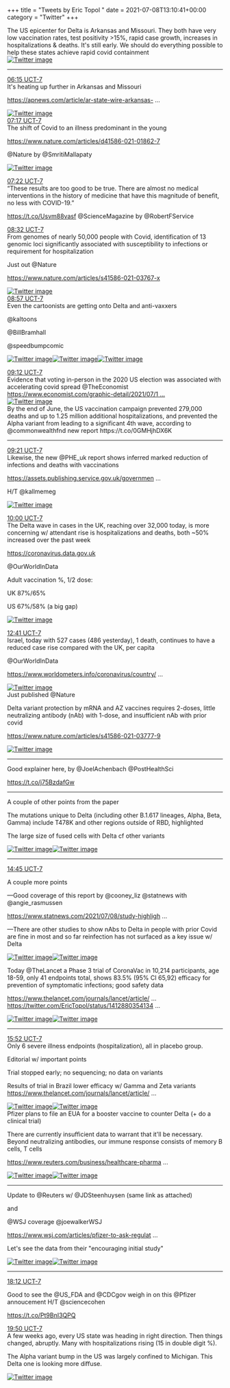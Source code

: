 +++
title = "Tweets by Eric Topol " 
date = 2021-07-08T13:10:41+00:00
category = "Twitter"
+++
<div class="thread"> 
<div class="thread-content"> 
The US epicenter for Delta is Arkansas and Missouri. They both have very low vaccination rates, test positivity &gt;15%, rapid case growth, increases in hospitalizations &amp; deaths. It's still early. We should do everything possible to help these states achieve rapid covid containment </div> 
<a href="/twitter/erictopol/images/E5tJBmDVEAEKpOq.jpg"  ><img src="/twitter/erictopol/images/E5tJBmDVEAEKpOq.jpg" alt="Twitter image" ></img></a><hr><div class="profile"> 
<a href="https://twitter.com/erictopol/status/1413124572925157376" target="_blank" rel="noreferer">06:15 UCT-7</a> 
</div> 
<div class="content"> 
It's heating up further in Arkansas and Missouri

<a href="https://apnews.com/article/ar-state-wire-arkansas-coronavirus-pandemic-health-11f9b5224fc703be83bac5e3dc29ffcd?utm_campaign=KHN%3A%20First%20Edition&utm_medium=email&_hsmi=138993895&_hsenc=p2ANqtz-_6uCmd9xoXhZta3aUGUXELoUlws-LyCWzTJfVlzorAP3886wL2IcBA-VhdDoouhgCZysnp1kQY0r-DkderH-rQ82kv3w&utm_content=138993895&utm_source=hs_email" target="_blank" rel="noreferer">https://apnews.com/article/ar-state-wire-arkansas- ...</a> 
 </div> 
<a href="/twitter/erictopol/images/E5xtI-SUcAAQWPY.jpg"  ><img src="/twitter/erictopol/images/E5xtI-SUcAAQWPY.jpg" alt="Twitter image" ></img></a></div> 
<div class="tweet"> 
<div class="profile"> 
<a href="https://twitter.com/erictopol/status/1413140198506909709" target="_blank" rel="noreferer">07:17 UCT-7</a> 
</div> 
<div class="content"> 
The shift of Covid to an illness predominant in the young

<a href="https://www.nature.com/articles/d41586-021-01862-7" target="_blank" rel="noreferer">https://www.nature.com/articles/d41586-021-01862-7</a> 


@Nature by @SmritiMallapaty </div> 
<a href="/twitter/erictopol/images/E5x7OfuVIA4GUaH.jpg"  ><img src="/twitter/erictopol/images/E5x7OfuVIA4GUaH.jpg" alt="Twitter image" ></img></a></div> 
<div class="tweet"> 
<div class="profile"> 
<a href="https://twitter.com/erictopol/status/1413141330721574913" target="_blank" rel="noreferer">07:22 UCT-7</a> 
</div> 
<div class="content"> 
“These results are too good to be true. There are almost no medical interventions in the history of medicine that have this magnitude of benefit, no less with COVID-19.”

https://t.co/Usvm88vasf @ScienceMagazine by @RobertFService</div> 
</div> 
<div class="tweet"> 
<div class="profile"> 
<a href="https://twitter.com/erictopol/status/1413158943266803715" target="_blank" rel="noreferer">08:32 UCT-7</a> 
</div> 
<div class="content"> 
From genomes of nearly 50,000 people with Covid, identification of 13 genomic loci significantly associated with susceptibility to infections or requirement for hospitalization 

Just out @Nature 

<a href="https://www.nature.com/articles/s41586-021-03767-x" target="_blank" rel="noreferer">https://www.nature.com/articles/s41586-021-03767-x</a> 
 </div> 
<a href="/twitter/erictopol/images/E5yMaRPUUAQQ896.jpg"  ><img src="/twitter/erictopol/images/E5yMaRPUUAQQ896.jpg" alt="Twitter image" ></img></a></div> 
<div class="tweet"> 
<div class="profile"> 
<a href="https://twitter.com/erictopol/status/1413165279308181512" target="_blank" rel="noreferer">08:57 UCT-7</a> 
</div> 
<div class="content"> 
Even the cartoonists are getting onto Delta and anti-vaxxers

@kaltoons 

@BillBramhall 

@speedbumpcomic </div> 
<a href="/twitter/erictopol/images/E5yR1smVcAIph3D.jpg"  ><img src="/twitter/erictopol/images/E5yR1smVcAIph3D.jpg" alt="Twitter image" ></img></a><a href="/twitter/erictopol/images/E5yR3xPUcAAhnm-.jpg"  ><img src="/twitter/erictopol/images/E5yR3xPUcAAhnm-.jpg" alt="Twitter image" ></img></a><a href="/twitter/erictopol/images/E5yR6cEUcAAsXzd.jpg"  ><img src="/twitter/erictopol/images/E5yR6cEUcAAsXzd.jpg" alt="Twitter image" ></img></a></div> 
<div class="tweet"> 
<div class="profile"> 
<a href="https://twitter.com/erictopol/status/1413169056522244099" target="_blank" rel="noreferer">09:12 UCT-7</a> 
</div> 
<div class="content"> 
Evidence that voting in-person in the 2020 US election was associated with accelerating covid spread @TheEconomist <a href="https://www.economist.com/graphic-detail/2021/07/10/in-person-voting-really-did-accelerate-covid-19s-spread-in-america" target="_blank" rel="noreferer">https://www.economist.com/graphic-detail/2021/07/1 ...</a> 
 </div> 
<a href="/twitter/erictopol/images/E5yUWuhUUAAcabK.jpg"  ><img src="/twitter/erictopol/images/E5yUWuhUUAAcabK.jpg" alt="Twitter image" ></img></a></div> 
<div class="thread"> 
<div class="thread-content"> 
By the end of June, the US vaccination campaign prevented 279,000 deaths and up to 1.25 million additional hospitalizations, and prevented the Alpha variant from leading to a significant 4th wave, according to @commonwealthfnd new report  https://t.co/0GMHjhDX6K</div> 
<hr><div class="profile"> 
<a href="https://twitter.com/erictopol/status/1413171397308739588" target="_blank" rel="noreferer">09:21 UCT-7</a> 
</div> 
<div class="content"> 
Likewise,  the new @PHE_uk report shows inferred marked reduction of infections and deaths with vaccinations

<a href="https://assets.publishing.service.gov.uk/government/uploads/system/uploads/attachment_data/file/1000512/Vaccine_surveillance_report_-_week_27.pdf" target="_blank" rel="noreferer">https://assets.publishing.service.gov.uk/governmen ...</a> 


H/T @kallmemeg </div> 
<a href="/twitter/erictopol/images/E5yXwCYUUAge7ZT.jpg"  ><img src="/twitter/erictopol/images/E5yXwCYUUAge7ZT.jpg" alt="Twitter image" ></img></a></div> 
<div class="tweet"> 
<div class="profile"> 
<a href="https://twitter.com/erictopol/status/1413181124667273218" target="_blank" rel="noreferer">10:00 UCT-7</a> 
</div> 
<div class="content"> 
The Delta wave in cases in the UK, reaching over 32,000 today, is more concerning w/ attendant rise is hospitalizations and deaths, both ~50% increased over the past week

<a href="https://coronavirus.data.gov.uk" target="_blank" rel="noreferer">https://coronavirus.data.gov.uk</a> 


@OurWorldInData 

Adult vaccination %, 1/2 dose:

UK 87%/65%

US 67%/58% (a big gap) </div> 
<a href="/twitter/erictopol/images/E5yfSxKVgAAngEj.jpg"  ><img src="/twitter/erictopol/images/E5yfSxKVgAAngEj.jpg" alt="Twitter image" ></img></a></div> 
<div class="tweet"> 
<div class="profile"> 
<a href="https://twitter.com/erictopol/status/1413221772195893248" target="_blank" rel="noreferer">12:41 UCT-7</a> 
</div> 
<div class="content"> 
Israel, today with 527 cases (486 yesterday), 1 death, continues to have a reduced case rise compared with the UK, per capita

@OurWorldInData 

<a href="https://www.worldometers.info/coronavirus/country/israel/" target="_blank" rel="noreferer">https://www.worldometers.info/coronavirus/country/ ...</a> 
 </div> 
<a href="/twitter/erictopol/images/E5zEaLiVgAAX8EM.jpg"  ><img src="/twitter/erictopol/images/E5zEaLiVgAAX8EM.jpg" alt="Twitter image" ></img></a></div> 
<div class="thread"> 
<div class="thread-content"> 
Just published @Nature 

Delta variant protection by mRNA and AZ vaccines requires 2-doses, little neutralizing antibody (nAb) with 1-dose, and insufficient nAb with prior covid

<a href="https://www.nature.com/articles/s41586-021-03777-9" target="_blank" rel="noreferer">https://www.nature.com/articles/s41586-021-03777-9</a> 
 </div> 
<a href="/twitter/erictopol/images/E5yGMpWVkAwB06D.jpg"  ><img src="/twitter/erictopol/images/E5yGMpWVkAwB06D.jpg" alt="Twitter image" ></img></a><hr><div class="thread-content"> 
Good explainer here, by @JoelAchenbach  @PostHealthSci 

https://t.co/j75BzdafGw</div> 
<hr><div class="thread-content"> 
A couple of other points from the paper

The mutations unique to Delta (including other B.1.617 lineages, Alpha, Beta, Gamma) include T478K and other regions outside of RBD, highlighted

The large size of fused cells with Delta cf other variants </div> 
<a href="/twitter/erictopol/images/E5yxxTnVcAEEroh.jpg"  ><img src="/twitter/erictopol/images/E5yxxTnVcAEEroh.jpg" alt="Twitter image" ></img></a><a href="/twitter/erictopol/images/E5yx7gmVUAEeYQw.jpg"  ><img src="/twitter/erictopol/images/E5yx7gmVUAEeYQw.jpg" alt="Twitter image" ></img></a><hr><div class="profile"> 
<a href="https://twitter.com/erictopol/status/1413252946389725187" target="_blank" rel="noreferer">14:45 UCT-7</a> 
</div> 
<div class="content"> 
A couple more points 

—Good coverage of this report by @cooney_liz @statnews with @angie_rasmussen 

<a href="https://www.statnews.com/2021/07/08/study-highlights-need-for-full-covid-vaccination-to-protect-against-delta-variant/" target="_blank" rel="noreferer">https://www.statnews.com/2021/07/08/study-highligh ...</a> 


—There are other studies to show nAbs to Delta in people with prior Covid are fine in most and so far reinfection has not surfaced as a key issue w/ Delta </div> 
<a href="/twitter/erictopol/images/E5zh5G2VkAAZtUq.jpg"  ><img src="/twitter/erictopol/images/E5zh5G2VkAAZtUq.jpg" alt="Twitter image" ></img></a><a href="/twitter/erictopol/images/E5zh6mzUUAIDmIh.jpg"  ><img src="/twitter/erictopol/images/E5zh6mzUUAIDmIh.jpg" alt="Twitter image" ></img></a></div> 
<div class="thread"> 
<div class="thread-content"> 
Today @TheLancet a Phase 3 trial of CoronaVac in 10,214 participants, age 18-59, only 41 endpoints total, shows 83.5% (95% CI 65,92) efficacy for prevention of symptomatic infections; good safety data

<a href="https://www.thelancet.com/journals/lancet/article/PIIS0140-6736(21)01429-X/fulltext" target="_blank" rel="noreferer">https://www.thelancet.com/journals/lancet/article/ ...</a> 
  <a href="https://twitter.com/EricTopol/status/1412880354134970371" target="_blank" rel="noreferer">https://twitter.com/EricTopol/status/1412880354134 ...</a> 
</div> 
<a href="/twitter/erictopol/images/E5zp5SkVUAIfGWh.jpg"  ><img src="/twitter/erictopol/images/E5zp5SkVUAIfGWh.jpg" alt="Twitter image" ></img></a><a href="/twitter/erictopol/images/E5zp6pSVgAIkTep.jpg"  ><img src="/twitter/erictopol/images/E5zp6pSVgAIkTep.jpg" alt="Twitter image" ></img></a><hr><div class="profile"> 
<a href="https://twitter.com/erictopol/status/1413269871547215874" target="_blank" rel="noreferer">15:52 UCT-7</a> 
</div> 
<div class="content"> 
Only 6 severe illness endpoints (hospitalization), all in placebo group.

Editorial w/ important points

Trial stopped early; no sequencing; no data on variants

Results of trial in Brazil lower efficacy w/ Gamma and Zeta variants <a href="https://www.thelancet.com/journals/lancet/article/PIIS0140-6736(21)01543-9/fulltext" target="_blank" rel="noreferer">https://www.thelancet.com/journals/lancet/article/ ...</a> 
 </div> 
<a href="/twitter/erictopol/images/E5zt1ACVEAAxOAD.jpg"  ><img src="/twitter/erictopol/images/E5zt1ACVEAAxOAD.jpg" alt="Twitter image" ></img></a><a href="/twitter/erictopol/images/E5zt3ThVoAATt79.jpg"  ><img src="/twitter/erictopol/images/E5zt3ThVoAATt79.jpg" alt="Twitter image" ></img></a></div> 
<div class="thread"> 
<div class="thread-content"> 
Pfizer plans to file an EUA for a booster vaccine to counter Delta (+ do a clinical trial)

There are currently insufficient data to warrant that it'll be necessary.  Beyond neutralizing antibodies, our immune response consists of memory B cells, T cells

<a href="https://www.reuters.com/business/healthcare-pharmaceuticals/pfizer-ask-fda-authorize-booster-dose-covid-vaccine-delta-variant-spreads-2021-07-08/" target="_blank" rel="noreferer">https://www.reuters.com/business/healthcare-pharma ...</a> 
 </div> 
<a href="/twitter/erictopol/images/E5zfZEuVkAEc3mW.jpg"  ><img src="/twitter/erictopol/images/E5zfZEuVkAEc3mW.jpg" alt="Twitter image" ></img></a><a href="/twitter/erictopol/images/E5zfbaMVEAIkb-e.jpg"  ><img src="/twitter/erictopol/images/E5zfbaMVEAIkb-e.jpg" alt="Twitter image" ></img></a><hr><div class="thread-content"> 
Update to @Reuters w/ @JDSteenhuysen (same link as attached) 

and 

@WSJ coverage @joewalkerWSJ 

<a href="https://www.wsj.com/articles/pfizer-to-ask-regulators-to-authorize-covid-19-vaccine-booster-11625784072?mod=djemalertNEWS" target="_blank" rel="noreferer">https://www.wsj.com/articles/pfizer-to-ask-regulat ...</a> 


Let's see the data from their "encouraging initial study" </div> 
<a href="/twitter/erictopol/images/E5z1tA3UYAANLi_.jpg"  ><img src="/twitter/erictopol/images/E5z1tA3UYAANLi_.jpg" alt="Twitter image" ></img></a><a href="/twitter/erictopol/images/E5z1vEVVgAAVqnO.png"  ><img src="/twitter/erictopol/images/E5z1vEVVgAAVqnO.png" alt="Twitter image" ></img></a><hr><div class="profile"> 
<a href="https://twitter.com/erictopol/status/1413304993742872577" target="_blank" rel="noreferer">18:12 UCT-7</a> 
</div> 
<div class="content"> 
Good to see the @US_FDA and @CDCgov weigh in on this @Pfizer annoucement H/T @sciencecohen 

https://t.co/Pt9BnI3QPQ</div> 
</div> 
<div class="tweet"> 
<div class="profile"> 
<a href="https://twitter.com/erictopol/status/1413329669454143490" target="_blank" rel="noreferer">19:50 UCT-7</a> 
</div> 
<div class="content"> 
A few weeks ago, every US state was heading in right direction. Then things changed, abruptly. Many with  hospitalizations rising (15 in double digit %).

The Alpha variant bump  in the US was largely confined to Michigan. This Delta one is looking more diffuse. </div> 
<a href="/twitter/erictopol/images/E50m3EoVcAQWTwv.jpg"  ><img src="/twitter/erictopol/images/E50m3EoVcAQWTwv.jpg" alt="Twitter image" ></img></a></div> 


